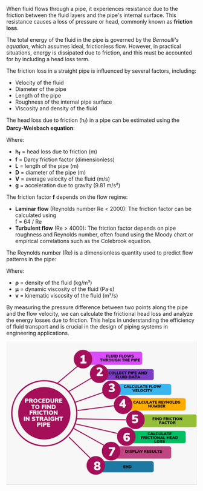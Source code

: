 <p>
  When fluid flows through a pipe, it experiences resistance due to the friction between the fluid layers and the pipe's internal surface. This resistance causes a loss of pressure or head, commonly known as <strong>friction loss</strong>.
</p>

<p>
  The total energy of the fluid in the pipe is governed by the <em>Bernoulli's equation</em>, which assumes ideal, frictionless flow. However, in practical situations, energy is dissipated due to friction, and this must be accounted for by including a head loss term.
</p>

<p>
  The friction loss in a straight pipe is influenced by several factors, including:
  <ul>
    <li>Velocity of the fluid</li>
    <li>Diameter of the pipe</li>
    <li>Length of the pipe</li>
    <li>Roughness of the internal pipe surface</li>
    <li>Viscosity and density of the fluid</li>
  </ul>
</p>

<p>
  The head loss due to friction (h<sub>f</sub>) in a pipe can be estimated using the <strong>Darcy-Weisbach equation</strong>:
</p>

<p>
  Where:<br />
  <ul>
    <li><strong>h<sub>f</sub></strong> = head loss due to friction (m)</li>
    <li><strong>f</strong> = Darcy friction factor (dimensionless)</li>
    <li><strong>L</strong> = length of the pipe (m)</li>
    <li><strong>D</strong> = diameter of the pipe (m)</li>
    <li><strong>V</strong> = average velocity of the fluid (m/s)</li>
    <li><strong>g</strong> = acceleration due to gravity (9.81 m/s²)</li>
  </ul>
</p>

<p>
  The friction factor <strong>f</strong> depends on the flow regime:
  <ul>
    <li><strong>Laminar flow</strong> (Reynolds number Re < 2000): The friction factor can be calculated using
      <br />f = 64 / Re
    </li>
    <li><strong>Turbulent flow</strong> (Re > 4000): The friction factor depends on pipe roughness and Reynolds number, often found using the Moody chart or empirical correlations such as the Colebrook equation.</li>
  </ul>
</p>

<p>
  The Reynolds number (Re) is a dimensionless quantity used to predict flow patterns in the pipe:
</p>

<p>
  Where:<br />
  <ul>
    <li><strong>ρ</strong> = density of the fluid (kg/m³)</li>
    <li><strong>μ</strong> = dynamic viscosity of the fluid (Pa·s)</li>
    <li><strong>ν</strong> = kinematic viscosity of the fluid (m²/s)</li>
  </ul>
</p>

<p>
  By measuring the pressure difference between two points along the pipe and the flow velocity, we can calculate the frictional head loss and analyze the energy losses due to friction. This helps in understanding the efficiency of fluid transport and is crucial in the design of piping systems in engineering applications.
</p>
<img src="./images/WhatsApp Image 2025-05-31 at 23.07.12_a68753f4.jpg" alt="des" width="1000">
